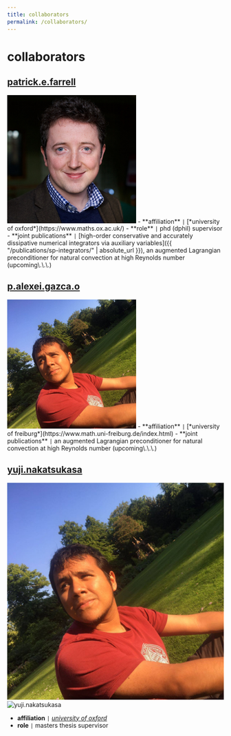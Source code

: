 ```yaml
---
title: collaborators
permalink: /collaborators/
---
```


# collaborators

## [patrick.e.farrell](https://pefarrell.org/)
<img src="assets/img/patrick.jpg" alt="patrick.e.farrell" width="300" />
- **affiliation** <code>&#124;</code> [*university of oxford*](https://www.maths.ox.ac.uk/)
- **role** <code>&#124;</code> phd (dphil) supervisor
- **joint publications** <code>&#124;</code> [high-order conservative and accurately dissipative numerical integrators via auxiliary variables]({{ "/publications/sp-integrators/" | absolute_url }}), an augmented Lagrangian preconditioner for natural convection at high Reynolds number (upcoming\.\.\.)

## [p.alexei.gazca.o](https://gazcaorozco.github.io/home/)
<img src="assets/img/alexei.jpeg" alt="p.alexei.gazca.o" width="300" />
- **affiliation** <code>&#124;</code> [*university of freiburg*](https://www.math.uni-freiburg.de/index.html)
- **joint publications** <code>&#124;</code> an augmented Lagrangian preconditioner for natural convection at high Reynolds number (upcoming\.\.\.)

## [yuji.nakatsukasa](https://people.maths.ox.ac.uk/nakatsukasa/)
![p.alexei.gazca.o](assets/img/alexei.jpeg)
<img src="assets/img/yuji.jpeg" alt="yuji.nakatsukasa" width="300" />
- **affiliation** <code>&#124;</code> [*university of oxford*](https://www.maths.ox.ac.uk/)
- **role** <code>&#124;</code> masters thesis supervisor
